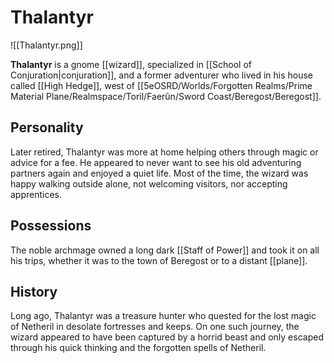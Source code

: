 # Thalantyr

![[Thalantyr.png]]

**Thalantyr** is a gnome [[wizard]], specialized in [[School of Conjuration|conjuration]], and a former adventurer who lived in his house called [[High Hedge]], west of [[5eOSRD/Worlds/Forgotten Realms/Prime Material Plane/Realmspace/Toril/Faerûn/Sword Coast/Beregost/Beregost]].

## Personality

Later retired, Thalantyr was more at home helping others through magic or advice for a fee. He appeared to never want to see his old adventuring partners again and enjoyed a quiet life. Most of the time, the wizard was happy walking outside alone, not welcoming visitors, nor accepting apprentices.

## Possessions

The noble archmage owned a long dark [[Staff of Power]] and took it on all his trips, whether it was to the town of Beregost or to a distant [[plane]].

## History

Long ago, Thalantyr was a treasure hunter who quested for the lost magic of Netheril in desolate fortresses and keeps. On one such journey, the wizard appeared to have been captured by a horrid beast and only escaped through his quick thinking and the forgotten spells of Netheril.